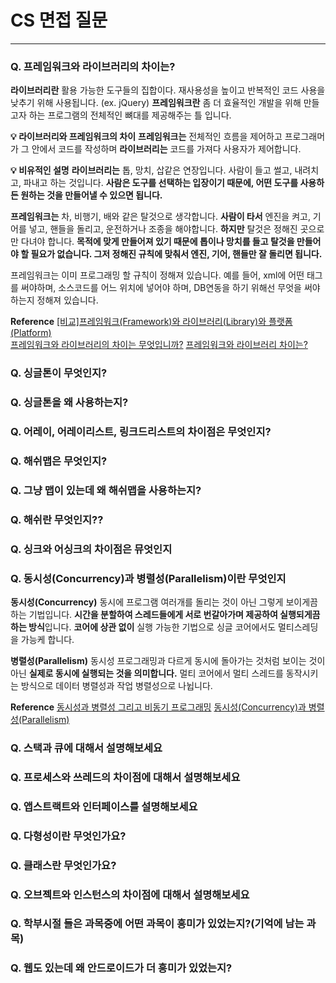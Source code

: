 # CS 면접 질문
***
### __Q. 프레임워크와 라이브러리의 차이는?__

**라이브러리란** 활용 가능한 도구들의 집합이다. 재사용성을 높이고 반복적인 코드 사용을 낮추기 위해 사용됩니다. (ex. jQuery)
**프레임워크란** 좀 더 효율적인 개발을 위해 만들고자 하는 프로그램의 전체적인 뼈대를 제공해주는 틀 입니다.

**:bulb: 라이브러리와 프레임워크의 차이**
**프레임워크는** 전체적인 흐름을 제어하고 프로그래머가 그 안에서 코드를 작성하며 **라이브러리는** 코드를 가져다 사용자가 제어합니다.

**:bulb: 비유적인 설명**
**라이브러리는** 톱, 망치, 삽같은 연장입니다. 사람이 들고 썰고, 내려치고, 파내고 하는 것입니다. **사람은 도구를 선택하는 입장이기 때문에, 어떤 도구를 사용하든 원하는 것을 만들어낼 수 있으면 됩니다.**

**프레임워크는** 차, 비행기, 배와 같은 탈것으로 생각합니다. **사람이 타서** 엔진을 켜고, 기어를 넣고, 핸들을 돌리고, 운전하거나 조종을 해야합니다. **하지만** 탈것은 정해진 곳으로만 다녀야 합니다. **목적에 맞게 만들어져 있기 때문에 톱이나 망치를 들고 탈것을 만들어야 할 필요가 없습니다. 그저 정해진 규칙에 맞춰서 엔진, 기어, 핸들만 잘 돌리면 됩니다.**

프레임워크는 이미 프로그래밍 할 규칙이 정해져 있습니다. 예를 들어, xml에 어떤 태그를 써야하며, 소스코드를 어느 위치에 넣어야 하며, DB연동을 하기 위해선 무엇을 써야하는지 정해져 있습니다.

__Reference__
[[비교]프레임워크(Framework)와 라이브러리(Library)와 플랫폼(Platform)](https://changun516.tistory.com/15)  
[프레임워크와 라이브러리의 차이는 무엇입니까?](https://kldp.org/node/124237)
[프레임워크와 라이브러리 차이는?](https://jayzzz.tistory.com/32)

### __Q. 싱글톤이 무엇인지?__
### __Q. 싱글톤을 왜 사용하는지?__
### __Q. 어레이, 어레이리스트, 링크드리스트의 차이점은 무엇인지?__
### __Q. 해쉬맵은 무엇인지?__
### __Q. 그냥 맵이 있는데 왜 해쉬맵을 사용하는지?__
### __Q. 해쉬란 무엇인지??__
### __Q. 싱크와 어싱크의 차이점은 뮤엇인지__
### __Q. 동시성(Concurrency)과 병렬성(Parallelism)이란 무엇인지__

**동시성(Concurrency)**
동시에 프로그램 여러개를 돌리는 것이 아닌 그렇게 보이게끔 하는 기법입니다. **시간을 분할하여 스레드들에게 서로 번갈아가며 제공하여 실행되게끔 하는 방식**입니다. **코어에 상관 없이** 실행 가능한 기법으로 싱글 코어에서도 멀티스레딩을 가능케 합니다.

**병렬성(Parallelism)**
동시성 프로그래밍과 다르게 동시에 돌아가는 것처럼 보이는 것이 아닌 **실제로 동시에 실행되는 것을 의미합니다.** 멀티 코어에서 멀티 스레드를 동작시키는 방식으로 데이터 병렬성과 작업 병렬성으로 나뉩니다.

**Reference**
[동시성과 병렬성 그리고 비동기 프로그래밍](https://baked-corn.tistory.com/134)
[동시성(Concurrency)과 병렬성(Parallelism)](https://yolojeb.tistory.com/10)

### __Q. 스택과 큐에 대해서 설명해보세요__
### __Q. 프로세스와 쓰레드의 차이점에 대해서 설명해보세요__
### __Q. 앱스트랙트와 인터페이스를 설명해보세요__
### __Q. 다형성이란 무엇인가요?__
### __Q. 클래스란 무엇인가요?__
### __Q. 오브젝트와 인스턴스의 차이점에 대해서 설명해보세요__
### __Q. 학부시절 들은 과목중에 어떤 과목이 흥미가 있었는지?(기억에 남는 과목)__
### __Q. 웹도 있는데 왜 안드로이드가 더 흥미가 있었는지?__
